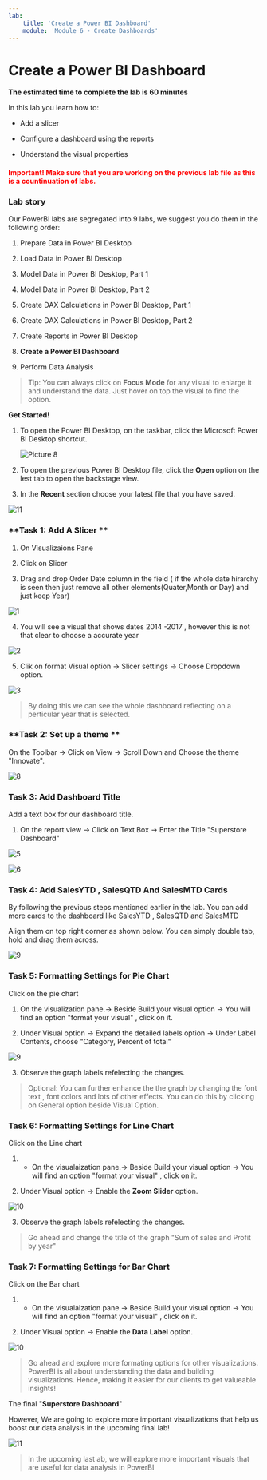```yaml
---
lab:
    title: 'Create a Power BI Dashboard'
    module: 'Module 6 - Create Dashboards'
---
```


# **Create a Power BI Dashboard**

**The estimated time to complete the lab is 60 minutes**

In this lab you learn how to:

- Add a slicer

- Configure a dashboard using the reports

- Understand the visual properties


<h4><span style="color:red;">Important! Make sure that you are working on the previous lab file as this is a countinuation of labs.</span></h4>


### **Lab story**

Our PowerBI labs are segregated into 9 labs, we suggest you do them in the following order:

1. Prepare Data in Power BI Desktop

2. Load Data in Power BI Desktop

3. Model Data in Power BI Desktop, Part 1

4. Model Data in Power BI Desktop, Part 2

5. Create DAX Calculations in Power BI Desktop, Part 1

6. Create DAX Calculations in Power BI Desktop, Part 2

7. Create Reports in Power BI Desktop

8. **Create a Power BI Dashboard**

9. Perform Data Analysis

> Tip: You can always click on **Focus Mode** for any visual to enlarge it and understand the data.
Just hover on top the visual to find the option.


**Get Started!**

1. To open the Power BI Desktop, on the taskbar, click the Microsoft Power BI Desktop shortcut.

 	![Picture 8](Linked_image_Files/04-configure-data-model-in-power-bi-desktop-advanced_image1.png)


2. To open the previous Power BI Desktop file, click the **Open** option on the lest tab to open the backstage view.


3. In the **Recent** section choose your latest file that you have saved.
   
![11](https://github.com/Neha-Chiluka/power-bi-next-level/blob/master/Images/open%20a%20saved%20file.jpg?raw=true "11")


### **Task 1: Add A Slicer **

1. On Visualizaions Pane 

2. Click on Slicer

3. Drag and drop Order Date column in the field ( if the whole date hirarchy is seen then just remove all other elements(Quater,Month or Day) and just keep Year)

![1](https://github.com/Neha-Chiluka/power-bi-next-level/blob/master/Images/slicersetting.jpg?raw=true "1")

4. You will see a visual that shows dates 2014 -2017 , however this is not that clear to choose a accurate year

![2](https://github.com/Neha-Chiluka/power-bi-next-level/blob/master/Images/slicer.jpg?raw=true "2")

5. Clik on format Visual option -> Slicer settings -> Choose Dropdown option.

![3](https://github.com/Neha-Chiluka/power-bi-next-level/blob/master/Images/dropdownslicer.jpg?raw=true "3")


> By doing this we can see the whole dashboard reflecting on a perticular year that is selected.


### **Task 2: Set up a theme **

On the Toolbar -> Click on View -> Scroll Down and Choose the theme "Innovate". 

![8](https://github.com/Neha-Chiluka/power-bi-next-level/blob/master/Images/theme.jpg?raw=true "8")

### Task 3: Add Dashboard Title 

Add a text box for our dashboard title.

1. On the report view -> Click on Text Box -> Enter the Title "Superstore Dashboard"

![5](https://github.com/Neha-Chiluka/power-bi-next-level/blob/master/Images/text%20box.jpg?raw=true "5")

![6](https://github.com/Neha-Chiluka/power-bi-next-level/blob/master/Images/TITLE.jpg?raw=true "6")

### Task 4: Add SalesYTD , SalesQTD And SalesMTD Cards 

By following the previous steps mentioned earlier in the lab. You can add more cards to the dashboard like SalesYTD , SalesQTD and SalesMTD

Align them on top right corner as shown below. You can simply double tab, hold and drag them across.

![9](https://github.com/Neha-Chiluka/power-bi-next-level/blob/master/Images/allcards.jpg?raw=true "9")

### **Task 5: Formatting Settings for Pie Chart**

Click on the pie chart

1.  On the visualization pane.-> Beside Build your visual option -> You will find an option "format your visual" , click on it.

2. Under Visual option -> Expand the detailed labels option -> Under Label Contents, choose "Category, Percent of total"

![9](https://github.com/Neha-Chiluka/power-bi-next-level/blob/master/Images/piedetailds.jpg?raw=true "9")

3. Observe the graph labels refelecting the changes.

> Optional: You can further enhance the the graph by changing the font text , font colors and lots of other effects. You can do this by clicking on General option beside Visual Option.

### **Task 6: Formatting Settings for Line Chart**

Click on the Line chart

1. - On the visualaization pane.-> Beside Build your visual option -> You will find an option "format your visual" , click on it.

2. Under Visual option -> Enable the **Zoom Slider** option.

![10](https://github.com/Neha-Chiluka/power-bi-next-level/blob/master/Images/zoomSliderline.jpg?raw=true "10")

3. Observe the graph labels refelecting the changes.

> Go ahead and change the title of the graph "Sum of sales and Profit by year"

### **Task 7: Formatting Settings for Bar Chart**

Click on the Bar chart

1. - On the visualaization pane.-> Beside Build your visual option -> You will find an option "format your visual" , click on it.

2. Under Visual option -> Enable the **Data Label** option.

![10](https://github.com/Neha-Chiluka/power-bi-next-level/blob/master/Images/pie%20label.jpg?raw=true "10")

> Go ahead and explore more formating options for other visualizations. PowerBI is all about understanding the data and building visualizations. Hence, making it easier for our clients to get valueable insights!

The final "**Superstore Dashboard**"

However, We are going to explore more important visualizations that help us boost our data analysis in the upcoming final lab!


![11](https://github.com/Neha-Chiluka/power-bi-next-level/blob/master/Images/SD.jpg?raw=true "11")

> In the upcoming last ab, we will explore more important visuals that are useful for data analysis in PowerBI
